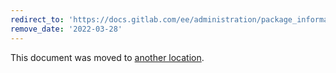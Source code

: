 ```yaml
---
redirect_to: 'https://docs.gitlab.com/ee/administration/package_information/'
remove_date: '2022-03-28'
---
```


This document was moved to [another location](https://docs.gitlab.com/ee/administration/package_information/).

<!-- This redirect file can be deleted after 2022-03-28. -->
<!-- Before deletion, see: https://docs.gitlab.com/ee/development/documentation/#move-or-rename-a-page -->
